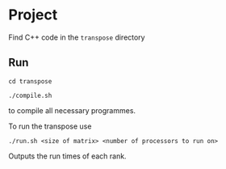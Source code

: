 # Project
Find C++ code in the `transpose` directory
## Run 
`cd transpose`

`./compile.sh`

to compile all necessary programmes.

To run the transpose use

`./run.sh <size of matrix> <number of processors to run on>`

Outputs the run times of each rank.